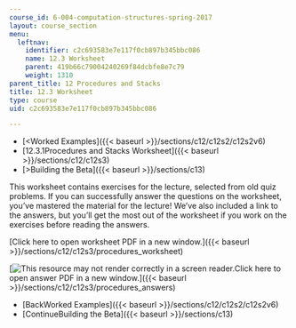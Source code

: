 ```yaml
---
course_id: 6-004-computation-structures-spring-2017
layout: course_section
menu:
  leftnav:
    identifier: c2c693583e7e117f0cb897b345bbc086
    name: 12.3 Worksheet
    parent: 419b66c79004240269f84dcbfe8e7c79
    weight: 1310
parent_title: 12 Procedures and Stacks
title: 12.3 Worksheet
type: course
uid: c2c693583e7e117f0cb897b345bbc086

---
```


*   [<Worked Examples]({{< baseurl >}}/sections/c12/c12s2/c12s2v6)
*   [12.3.1Procedures and Stacks Worksheet]({{< baseurl >}}/sections/c12/c12s3)
*   [\>Building the Beta]({{< baseurl >}}/sections/c13)

This worksheet contains exercises for the lecture, selected from old quiz problems. If you can successfully answer the questions on the worksheet, you’ve mastered the material for the lecture! We’ve also included a link to the answers, but you’ll get the most out of the worksheet if you work on the exercises before reading the answers.

[Click here to open worksheet PDF in a new window.]({{< baseurl >}}/sections/c12/c12s3/procedures_worksheet)

[![This resource may not render correctly in a screen reader.](/images/inacessible.gif)Click here to open answer PDF in a new window.]({{< baseurl >}}/sections/c12/c12s3/procedures_answers)

*   [BackWorked Examples]({{< baseurl >}}/sections/c12/c12s2/c12s2v6)
*   [ContinueBuilding the Beta]({{< baseurl >}}/sections/c13)